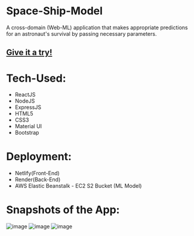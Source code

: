 # Space-Ship-Model
A cross-domain (Web-ML) application that makes appropriate predictions for an astronaut's survival by passing necessary parameters.
## [Give it a try!](https://space-ship-model.netlify.app/)

# Tech-Used:
- ReactJS
- NodeJS
- ExpressJS
- HTML5
- CSS3
- Material UI
- Bootstrap

# Deployment:
- Netlify(Front-End)
- Render(Back-End)
- AWS Elastic Beanstalk - EC2 S2 Bucket (ML Model)

# Snapshots of the App:
![image](https://user-images.githubusercontent.com/89148170/213921618-7abc42fd-f680-4c27-a2ea-d0f473ed008c.png)
![image](https://user-images.githubusercontent.com/89148170/213921666-2265f10d-aaf2-46fe-975e-35887a2977c4.png)
![image](https://user-images.githubusercontent.com/89148170/213921692-691bd2a4-01a7-4c56-b3c9-736a0d3828d6.png)

